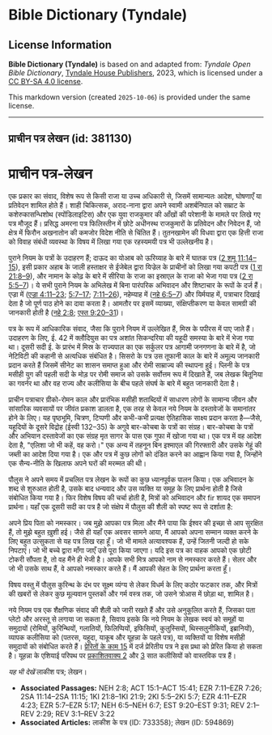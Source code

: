 # Bible Dictionary (Tyndale)

## License Information

**Bible Dictionary (Tyndale)** is based on and adapted from: _Tyndale Open Bible Dictionary_, [Tyndale House Publishers](https://tyndaleopenresources.com/), 2023, which is licensed under a [CC BY-SA 4.0 license](https://creativecommons.org/licenses/by-sa/4.0/legalcode.en).

This markdown version (created `2025-10-06`) is provided under the same license.



--------------------------------

## प्राचीन पत्र लेखन (id: 381130)

प्राचीन पत्र\-लेखन
==================

एक प्रकार का संवाद, विशेष रूप से किसी राजा या उच्च अधिकारी से, जिसमें सामान्यतः आदेश, घोषणाएँ या प्रतिवेदन शामिल होते हैं। शाही चिकित्सक, अराद\-नाना द्वारा अपने स्वामी अशर्बनिपाल को सम्राट के कशेरुकासन्धिशोथ (स्पोंडिलाइटिस) और एक युवा राजकुमार की आँखों की परेशानी के मामले पर लिखे गए पत्र मौजूद हैं। प्रसिद्ध अमरना पत्र फिलिस्तीन में छोटे अधीनस्थ राजकुमारों के प्रतिवेदन और निवेदन हैं, जो क्षेत्र में फिरौन अखनातोन की कमजोर विदेश नीति से चिंतित हैं। तुतनखामेन की विधवा द्वारा एक हित्ती राजा को विवाह संबंधी व्यवस्था के विषय में लिखा गया एक रहस्यमयी पत्र भी उल्लेखनीय है।  
  
पुराने नियम के पत्रों के उदाहरण हैं; दाऊद का योआब को ऊरिय्याह के बारे में घातक पत्र ([2 शमू 11:14–15](https://ref.ly/2Sam11:14-2Sam11:15)), इसी प्रकार अहाब के जाली हस्ताक्षर से ईजेबेल द्वारा यिज्रेल के प्राचीनों को लिखा गया कपटी पत्र ([1 रा 21:8–9](https://ref.ly/1Kgs21:8-1Kgs21:9)), और नामान के कोढ़ के बारे में सीरिया के राजा का इस्राएल के राजा को भेजा गया पत्र ([2 रा 5:5–7](https://ref.ly/2Kgs5:5-2Kgs5:7))। ये सभी पुराने नियम के अभिलेख में बिना पारंपरिक अभिवादन और शिष्टाचार के रूपों के दर्ज हैं। एज्रा में ([एज्रा 4:11–23](https://ref.ly/Ezra4:11-Ezra4:23); [5:7–17](https://ref.ly/Ezra5:7-Ezra5:17); [7:11–26](https://ref.ly/Ezra7:11-Ezra7:26)), नहेम्याह में ([नहे 6:5–7](https://ref.ly/Neh6:5-Neh6:7)) और यिर्मयाह में, पत्राचार दिखाई देता है जो पूर्ण पाठ होने का दावा करता है। आमतौर पर इसमें व्याख्या, संक्षिप्तीकरण या केवल सामग्री की जानकारी होती है ([नहे 2:8](https://ref.ly/Neh2:8); [एस्त 9:20–31](https://ref.ly/Esth9:20-Esth9:31))।

पत्र के रूप में आधिकारिक संवाद, जैसा कि पुराने नियम में उल्लेखित हैं, मिस्र के पपीरस में पाए जाते हैं। उदाहरण के लिए, ई. 42 में क्लौदियुस का पत्र अशांत सिकन्दरिया की यहूदी समस्या के बारे में भेजा गया था। दूसरी सदी ई. के प्रारंभ में मिस्र के राज्यपाल का एक सर्कुलर पत्र आगामी जनगणना के बारे में है, जो नेटिविटी की कहानी से अत्यधिक संबंधित है। सिसरो के पत्र उस तूफानी काल के बारे में अमूल्य जानकारी प्रदान करते हैं जिसमें सीनेट का शासन समाप्त हुआ और रोमी साम्राज्य की स्थापना हुई। प्लिनी के पत्र मसीही युग की पहली सदी के मोड़ पर रोमी समाज को उसके सर्वोत्तम रूप में दिखाते हैं, जब लेखक बितूनिया का गवर्नर था और वह राज्य और कलीसिया के बीच पहले संघर्ष के बारे में बहुत जानकारी देता है।

प्राचीन पत्राचार ग्रीको\-रोमन काल और प्रारंभिक मसीही शताब्दियों में साधारण लोगों के सामान्य जीवन और सांसारिक व्यवसायों पर जीवंत प्रकाश डालता है, एक तरह से केवल नये नियम के दस्तावेजों के समानांतर होने के लिए। यह पृष्ठभूमि, चित्रण, टिप्पणी और कभी\-कभी प्रत्यक्ष ऐतिहासिक साक्ष्य प्रदान करता है—जैसे, यहूदियों के दूसरे विद्रोह (ईस्वी 132–35\) के अगुवे बार\-कोचबा के पत्रों का संग्रह। बार\-कोचबा के पत्रों और अभियान दस्तावेजों का एक संग्रह मृत सागर के पास एक गुफा में खोजा गया था। एक पत्र में वह आदेश देता है, "एलिशा जो भी कहें, वह करो।" एक अन्य में तहनून बिन इश्माएल की गिरफ्तारी और उसके गेहूं की जब्ती का आदेश दिया गया है। एक और पत्र में कुछ लोगों को दंडित करने का आह्वान किया गया है, जिन्होंने एक सैन्य\-नीति के खिलाफ अपने घरों की मरम्मत की थी।

पौलुस ने अपने समय में प्रचलित पत्र लेखन के रूपों का कुछ ध्यानपूर्वक पालन किया। एक अभिवादन के शब्द से शुरुआत होती है, उसके बाद धन्यवाद और उस व्यक्ति या समूह के लिए प्रार्थना होती है जिसे संबोधित किया गया है। फिर विशेष विषय की चर्चा होती है, मित्रों को अभिवादन और fir शायद एक समापन प्रार्थना। यहाँ एक दूसरी सदी का पत्र है जो संक्षेप में पौलुस की शैली को स्पष्ट रूप से दर्शाता है:

अपने प्रिय पिता को नमस्कार। जब मुझे आपका पत्र मिला और मैंने पाया कि ईश्वर की इच्छा से आप सुरक्षित हैं, तो मुझे बहुत ख़ुशी हई। जैसे ही यहाँ एक अवसर सामने आया, मैं आपको अपना सम्मान व्यक्त करने के लिए बहुत उत्सुकता से यह पत्र लिख रहा हूँ। जो भी मामले अत्यावश्यक हैं, उन्हें जितनी जल्दी हो सके निपटाएं। जो भी बच्चे द्वारा माँगा जाएँ उसे पूरा किया जाएगा। यदि इस पत्र का वाहक आपको एक छोटी टोकरी सौंपता है, तो वह मैंने ही भेजी है। आपके सभी मित्र आपको नाम से नमस्कार करते हैं। सेलर और जो भी उसके साथ हैं, वे आपको नमस्कार करते हैं। मैं आपकी सेहत के लिए प्रार्थना करता हूँ।

विषय वस्तु में पौलुस कुरिन्थ के दंभ पर सूक्ष्म व्यंग्य से लेकर विधर्म के लिए कठोर फटकार तक, और मित्रों की खबरों से लेकर कुछ मूल्यवान पुस्तकों और गर्म वस्त्र तक, जो उसने त्रोआस में छोड़ा था, शामिल है।

नये नियम पत्र एक शैक्षणिक संवाद की शैली को जारी रखते हैं और उसे अनुकूलित करते हैं, जिसका पता प्लेटो और अरस्तू से लगाया जा सकता है, सिवाय इसके कि नये नियम के लेखक स्वयं को समूहों या समुदायों (रोमियों, कुरिन्थियों, गलातियों, फिलिप्पियों, इफिसियों, कुलुस्सियों, थिस्सलुनीकियों, इब्रानियों), व्यापक कलीसिया को (पतरस, यहूदा, याकूब और यूहन्ना के पहले पत्र), या व्यक्तियों या विशेष मसीही समुदायों को संबोधित करते हैं। [प्रेरितों के काम 15](https://ref.ly/Acts15:1-Acts15:41) में दर्ज प्रेरितीय पत्र ने इस प्रथा को प्रेरित किया हो सकता है। यूहन्ना के एशियाई परिपथ पर [प्रकाशितवाक्य 2](https://ref.ly/Rev2:1-Rev2:29) और [3](https://ref.ly/Rev3:1-Rev3:22) सात कलीसियों को वास्तविक पत्र हैं।

*यह भी देखें* लाकीश पत्र; लेखन।

* **Associated Passages:** NEH 2:8; ACT 15:1–ACT 15:41; EZR 7:11–EZR 7:26; 2SA 11:14–2SA 11:15; 1KI 21:8–1KI 21:9; 2KI 5:5–2KI 5:7; EZR 4:11–EZR 4:23; EZR 5:7–EZR 5:17; NEH 6:5–NEH 6:7; EST 9:20–EST 9:31; REV 2:1–REV 2:29; REV 3:1–REV 3:22
* **Associated Articles:** लाकीश के पत्र (ID: 733358); लेखन (ID: 594869)

